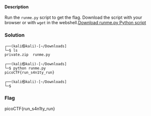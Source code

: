 #### Description

Run the `runme.py` script to get the flag. Download the script with your browser or with `wget` in the webshell.[Download runme.py Python script](https://artifacts.picoctf.net/c/34/runme.py)

### Solution
```shell
┌──(kali㉿kali)-[~/Downloads]
└─$ ls
private.zip  runme.py
                                                                                                                                
┌──(kali㉿kali)-[~/Downloads]
└─$ python runme.py 
picoCTF{run_s4n1ty_run}
                                                                                                                                
┌──(kali㉿kali)-[~/Downloads]
└─$ 

```

### Flag
picoCTF{run_s4n1ty_run}